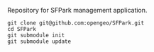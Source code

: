 Repository for SFPark management application.

    git clone git@github.com:opengeo/SFPark.git
    cd SFPark
    git submodule init
    git submodule update
